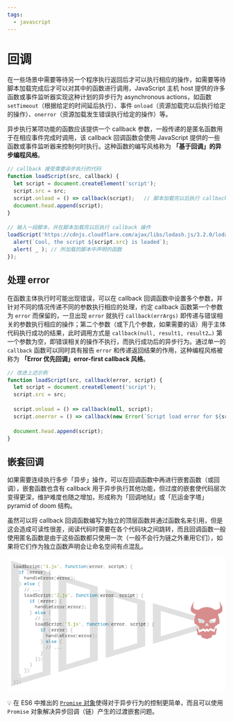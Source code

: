 ```yaml
---
tags:
  - javascript
---
```


# 回调
在一些场景中需要等待另一个程序执行返回后才可以执行相应的操作，如需要等待脚本加载完成后才可以对其中的函数进行调用，JavaScript 主机 host 提供的许多函数或事件监听器实现这种计划的异步行为 asynchronous actions，如函数 `setTimeout`（根据给定的时间延后执行）、事件 `onload`（资源加载完以后执行给定的操作）、`onerror`（资源加载发生错误执行给定的操作）等。

异步执行某项功能的函数应该提供一个 callback 参数，一般传递的是匿名函数用于在相应事件完成时调用，该 callback 回调函数会使用 JavaScript 提供的一些函数或事件监听器来控制何时执行。这种函数的编写风格称为 **「基于回调」的异步编程风格**。

```js
// callback 接受需要异步执行的代码
function loadScript(src, callback) {
  let script = document.createElement('script');
  script.src = src;
  script.onload = () => callback(script);   // 脚本加载完以后执行 callback 中的代码
  document.head.append(script);
}

// 输入一段脚本，并在脚本加载完以后执行 callback 操作
loadScript('https://cdnjs.cloudflare.com/ajax/libs/lodash.js/3.2.0/lodash.js', script => {
  alert(`Cool, the script ${script.src} is loaded`);
  alert( _ ); // 所加载的脚本中声明的函数
});
```


## 处理 error
在函数主体执行时可能出现错误，可以在 callback 回调函数中设置多个参数，并针对不同的情况传递不同的参数执行相应的处理，约定 callback 函数第一个参数为 `error` 而保留的，一旦出现 `error` 就执行 `callback(errArgs)` 即传递与错误相关的参数执行相应的操作；第二个参数（或下几个参数，如果需要的话）用于主体代码执行成功的结果，此时调用方式是 `callback(null, result1, result2…)` 第一个参数为空，即错误相关的操作不执行，而执行成功后的异步行为。通过单一的 `callback` 函数可以同时具有报告 `error` 和传递返回结果的作用，这种编程风格被称为 **「Error 优先回调」error-first callback 风格**。

```js
// 改进上述示例
function loadScript(src, callback(error, script) {
  let script = document.createElement('script');
  script.src = src;

  script.onload = () => callback(null, script);
  script.onerror = () => callback(new Error(`Script load error for ${src}`));

  document.head.append(script);
}
```

## 嵌套回调
如果需要连续执行多步「异步」操作，可以在回调函数中再进行嵌套函数（或回调），嵌套函数也含有 callback 用于异步执行其他功能，但过度的嵌套使代码层次变得更深，维护难度也随之增加，形成称为「回调地狱」或「厄运金字塔」pyramid of doom 结构。

虽然可以将 callback 回调函数编写为独立的顶层函数并通过函数名来引用，但是这会造成可读性很差，阅读代码时需要在各个代码块之间跳转，而且回调函数一般使用匿名函数是由于这些函数都只使用一次（一般不会行为链之外重用它们），如果将它们作为独立函数声明会让命名空间有点混乱。

![pyramid of doom](./_v_images/20200430203811548_10538.png)

:bulb: 在 ES6 中推出的 [`Promise` 对象](./promise.md)使得对于异步行为的控制更简单，而且可以使用 `Promise` 对象解决异步回调（链）产生的过渡嵌套问题。